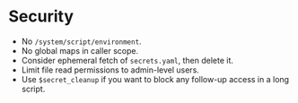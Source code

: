 # Security

- No `/system/script/environment`.
- No global maps in caller scope.
- Consider ephemeral fetch of `secrets.yaml`, then delete it.
- Limit file read permissions to admin-level users.
- Use `$secret_cleanup` if you want to block any follow-up access in a long script.

